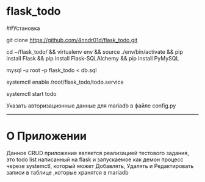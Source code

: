 # flask_todo

##Установка

git clone https://github.com/4nndr01d/flask_todo.git

cd ~/flask_todo/ && virtualenv env && source ./env/bin/activate &&
   pip install Flask && pip install Flask-SQLAlchemy && pip install PyMySQL

mysql -u root -p flask_todo < db.sql

systemctl enable /root/flask_todo/todo.service

systemctl start todo

Указать авторизационные данные для mariadb в файле config.py

------------

# О Приложении

Данное CRUD приложение является реализацией тестового задания, это todo list написанный на flask и запускаемое как демон процесс черезе systemctl, который может
Добавлять, Удалять и Редактировать записи в таблице ,которые хранятся в mariadb